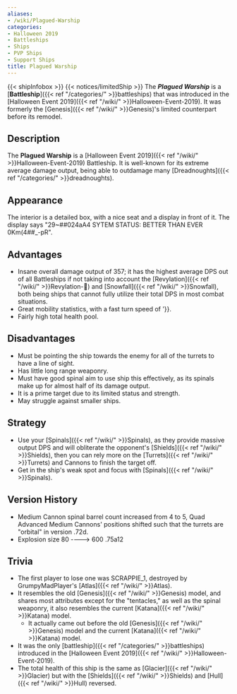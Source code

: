 ```yaml
---
aliases:
- /wiki/Plagued-Warship
categories:
- Halloween 2019
- Battleships
- Ships
- PVP Ships
- Support Ships
title: Plagued Warship
---
```


{{< shipInfobox >}} {{< notices/limitedShip >}} The **_Plagued Warship_** is a [**Battleship**]({{< ref "/categories/" >}}battleships) that was introduced in the [Halloween Event 2019]({{< ref "/wiki/" >}}Halloween-Event-2019). It was formerly the [Genesis]({{< ref "/wiki/" >}}Genesis)'s limited counterpart before its remodel. 

## Description

The **Plagued Warship** is a [Halloween Event 2019]({{< ref "/wiki/" >}}Halloween-Event-2019) Battleship. It is well-known for its extreme average damage output, being able to outdamage many [Dreadnoughts]({{< ref "/categories/" >}}dreadnoughts).

## Appearance

The interior is a detailed box, with a nice seat and a display in front of it. The display says "29~##024aA4 SYTEM STATUS: BETTER THAN EVER 0Km(4##_-pR".

## Advantages

- Insane overall damage output of 357; it has the highest average DPS out of all Battleships if not taking into account the [Revylation]({{< ref "/wiki/" >}}Revylation-🦍) and [Snowfall]({{< ref "/wiki/" >}}Snowfall), both being ships that cannot fully utilize their total DPS in most combat situations.
- Great mobility statistics, with a fast turn speed of '}}.
- Fairly high total health pool.

## Disadvantages

- Must be pointing the ship towards the enemy for all of the turrets to have a line of sight.
- Has little long range weaponry.
- Must have good spinal aim to use ship this effectively, as its spinals make up for almost half of its damage output.
- It is a prime target due to its limited status and strength.
- May struggle against smaller ships.

## Strategy

- Use your [Spinals]({{< ref "/wiki/" >}}Spinals), as they provide massive output DPS and will obliterate the opponent's [Shields]({{< ref "/wiki/" >}}Shields), then you can rely more on the [Turrets]({{< ref "/wiki/" >}}Turrets) and Cannons to finish the target off.
- Get in the ship's weak spot and focus with [Spinals]({{< ref "/wiki/" >}}Spinals).

## Version History 

- Medium Cannon spinal barrel count increased from 4 to 5, Quad Advanced Medium Cannons' positions shifted such that the turrets are "orbital" in version .72d.
- Explosion size 80 ----> 600 .75a12

## Trivia

- The first player to lose one was SCRAPPIE_1, destroyed by GrumpyMadPlayer's [Atlas]({{< ref "/wiki/" >}}Atlas).
- It resembles the old [Genesis]({{< ref "/wiki/" >}}Genesis) model, and shares most attributes except for the "tentacles," as well as the spinal weaponry, it also resembles the current [Katana]({{< ref "/wiki/" >}}Katana) model.
  - It actually came out before the old [Genesis]({{< ref "/wiki/" >}}Genesis) model and the current [Katana]({{< ref "/wiki/" >}}Katana) model.
- It was the only [battleship]({{< ref "/categories/" >}}battleships) introduced in the [Halloween Event 2019]({{< ref "/wiki/" >}}Halloween-Event-2019).
- The total health of this ship is the same as [Glacier]({{< ref "/wiki/" >}}Glacier) but with the [Shields]({{< ref "/wiki/" >}}Shields) and [Hull]({{< ref "/wiki/" >}}Hull) reversed.
